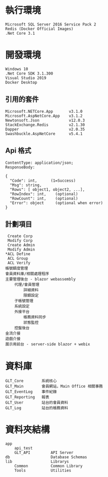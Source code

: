 # 執行環境
    Microsoft SQL Server 2016 Service Pack 2
    Redis (Docker Official Images)
    .Net Core 3.1

# 開發環境
    Windows 10
    .Net Core SDK 3.1.300
    Visual Studio 2019
    Docker Desktop

## 引用的套件
    Microsoft.NETCore.App       v3.1.0
    Microsoft.AspNetCore.App    v3.1.2
    Newtonsoft.Json             v12.0.3
    StackExchange.Redis         v2.1.30
    Dapper                      v2.0.35
    Swashbuckle.AspNetCore      v5.4.1

## Api 格式
    ContentType: application/json;
    ResponseBody:

    {
      "Code": int,      (1=Success)
      "Msg": string,
      "Rows": [ object1, object2, ...],
      "RowIndex": int,    (optional)
      "RowCount": int,    (optional)
      "Error": object     (optional when error)
    }


## 計劃項目
     Create Corp
     Modify Corp
     Create Admin
     Modify Admin
    *ACL Define
     ACL Group
     ACL Verify
    帳號額度管理
    會員資料庫/相關處理程序
    主要管理後台 - blazor webassembly
        代理/會員管理
            詳細資料
            限額設定
        子帳號管理
        系統設定
        外接平台
            帳務資料同步
            狀態監控        
        控盤後台
    金流介接
    遊戲介接
    展示用前台 - server-side blazor + webix



# 資料庫
    GLT_Core        系統核心
    GLT_Main        會員網站，Main Office 相關事務
    GLT_EventLog    事件紀錄
    GLT_Reporting   報表
    GLT_User        站台的會員資料
    GLT_Log         站台的帳務資料



# 資料夾結構
    app
        api_test
        GLT_API         API Server
    db                  Database Schemas
    lib                 Librarys
        Common          Common Library
        Tools           Utilities
